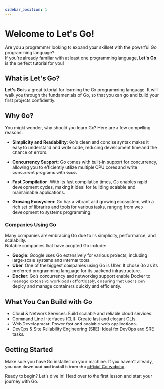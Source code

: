 ```yaml
---
sidebar_position: 1
---
```


# Welcome to Let's Go!

Are you a programmer looking to expand your skillset with the powerful Go programming language?  
If you're already familiar with at least one programming language, **Let's Go** is the perfect tutorial for you!

## What is **Let's Go**?

**Let's Go** is a great tutorial for learning the Go programming language. 
It will walk you through the fundamentals of Go, so that you can go and build your first projects confidently.

## Why Go?

You might wonder, why should you learn Go? Here are a few compelling reasons:

- **Simplicity and Readability**: Go's clean and concise syntax makes it easy to understand and write code, reducing development time and the chance of errors.
  
- **Concurrency Support**: Go comes with built-in support for concurrency, allowing you to efficiently utilize multiple CPU cores and write concurrent programs with ease.

- **Fast Compilation**: With its fast compilation times, Go enables rapid development cycles, making it ideal for building scalable and maintainable applications.

- **Growing Ecosystem**: Go has a vibrant and growing ecosystem, with a rich set of libraries and tools for various tasks, ranging from web development to systems programming.

### Companies Using Go

Many companies are embracing Go due to its simplicity, performance, and scalability.  
Notable companies that have adopted Go include:

- **Google**: Google uses Go extensively for various projects, including large-scale systems and internal tools.
- **Uber**: One of the biggest companies using Go is Uber. It chose Go as its preferred programming language for its backend infrastructure.
- **Docker**: Go’s concurrency and networking support enable Docker to manage extensive workloads effortlessly, ensuring that users can deploy and manage containers quickly and efficiently.

## What You Can Build with Go

- Cloud & Network Services: Build scalable and reliable cloud services.
- Command Line Interfaces (CLI): Create fast and elegant CLIs.
- Web Development: Power fast and scalable web applications.
- DevOps & Site Reliability Engineering (SRE): Ideal for DevOps and SRE tasks.


## Getting Started

Make sure you have Go installed on your machine. If you haven't already, you can download and install it from the [official Go website](https://golang.org/dl/).

Ready to begin? Let's dive in! Head over to the first lesson and start your journey with Go.
